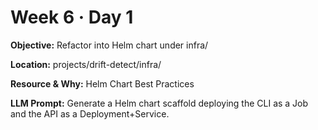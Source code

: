 # Week 6 · Day 1

**Objective:** Refactor into Helm chart under infra/

**Location:** projects/drift-detect/infra/

**Resource & Why:** Helm Chart Best Practices

**LLM Prompt:** Generate a Helm chart scaffold deploying the CLI as a Job and the API as a Deployment+Service.
